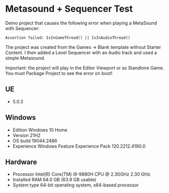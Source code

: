 # Metasound + Sequencer Test

Demo project that causes the following error when playing a MetaSound with Sequencer:

`Assertion failed: IsInGameThread() || IsInAudioThread()`

The project was created from the Games -> Blank template without Starter Content. I then added a Level Sequencer with an Audio track and used a simple Metasound.

Important: the project will play in the Editor Viewport or as Standlone Game. You must Package Project to see the error on boot!


## UE 

- 5.0.3

## Windows

- Edition	Windows 10 Home
- Version	21H2
- OS build	19044.2486
- Experience	Windows Feature Experience Pack 120.2212.4190.0

## Hardware

- Processor	Intel(R) Core(TM) i9-9880H CPU @ 2.30GHz   2.30 GHz
- Installed RAM	64.0 GB (63.9 GB usable)
- System type	64-bit operating system, x64-based processor

